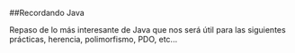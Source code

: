 ##Recordando Java

Repaso de lo más interesante de Java que nos será útil para las siguientes prácticas, herencia, polimorfismo, PDO, etc...
